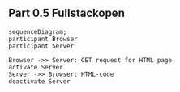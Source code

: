 ## Part 0.5 Fullstackopen

```mermaid
sequenceDiagram;
participant Browser
participant Server

Browser ->> Server: GET request for HTML page
activate Server
Server ->> Browser: HTML-code
deactivate Server


```

